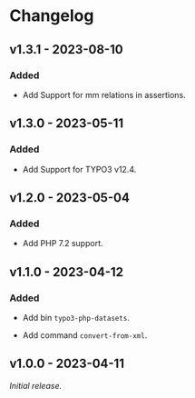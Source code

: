 # Changelog

## v1.3.1 - 2023-08-10

### Added

- Add Support for mm relations in assertions.

## v1.3.0 - 2023-05-11

### Added

- Add Support for TYPO3 v12.4.

## v1.2.0 - 2023-05-04

### Added

- Add PHP 7.2 support.

## v1.1.0 - 2023-04-12

### Added

- Add bin `typo3-php-datasets`.

- Add command `convert-from-xml`.

## v1.0.0 - 2023-04-11

_Initial release._
